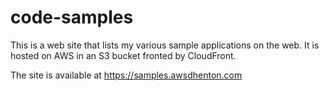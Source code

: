 # code-samples

This is a web site that lists my various sample applications on the web. It is hosted on AWS in an S3 bucket
fronted by CloudFront. 

The site is available at https://samples.awsdhenton.com


